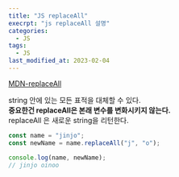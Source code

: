 ```yaml
---
title: "JS replaceAll"
execrpt: "js replaceAll 설명"
categories:
  - JS
tags:
  - JS
last_modified_at: 2023-02-04
---
```


[MDN-replaceAll](https://developer.mozilla.org/en-US/docs/Web/JavaScript/Reference/Global_Objects/String/replaceAll)  

string 안에 있는 모든 표적을 대체할 수 있다.  
**중요한건 replaceAll은 본래 변수를 변화시키지 않는다.**   
replaceAll 은 새로운 string을 리턴한다.  

```js
const name = "jinjo";
const newName = name.replaceAll("j", "o");

console.log(name, newName);
// jinjo oinoo
```

